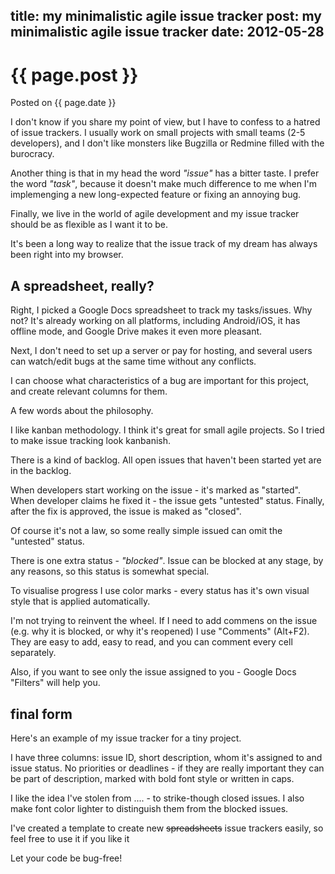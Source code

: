 title: my minimalistic agile issue tracker
post: my minimalistic agile issue tracker
date: 2012-05-28
---

# {{ page.post }}

Posted on {{ page.date }}

I don't know if you share my point of view, but I have to confess to a hatred
of issue trackers.  I usually work on small projects with small teams (2-5
developers), and I don't like monsters like Bugzilla or Redmine filled with the
burocracy.

Another thing is that in my head the word _"issue"_ has a bitter taste. I prefer
the word _"task"_, because it doesn't make much difference to me when I'm
implemenging a new long-expected feature or fixing an annoying bug.

Finally, we live in the world of agile development and my issue tracker should
be as flexible as I want it to be.

It's been a long way to realize that the issue track of my dream has always
been right into my browser.

A spreadsheet, really?
----------------------

Right, I picked a Google Docs spreadsheet to track my tasks/issues. Why not?
It's already working on all platforms, including Android/iOS, it has offline
mode, and Google Drive makes it even more pleasant.

Next, I don't need to set up a server or pay for hosting, and several users can
watch/edit bugs at the same time without any conflicts.

I can choose what characteristics of a bug are important for this project, and 
create relevant columns for them.

A few words about the philosophy.

I like kanban methodology. I think it's great for small agile projects.
So I tried to make issue tracking look kanbanish.

There is a kind of backlog. All open issues that haven't been started yet are
in the backlog.

When developers start working on the issue - it's marked as "started".
When developer claims he fixed it - the issue gets "untested" status.
Finally, after the fix is approved, the issue is maked as "closed".

Of course it's not a law, so some really simple issued can omit the "untested"
status.

There is one extra status - _"blocked"_. Issue can be blocked at any stage, by
any reasons, so this status is somewhat special.

To visualise progress I use color marks - every status has it's own visual
style that is applied automatically.

I'm not trying to reinvent the wheel. If I need to add commens on the issue
(e.g. why it is blocked, or why it's reopened) I use "Comments" (Alt+F2).  They
are easy to add, easy to read, and you can comment every cell separately.

Also, if you want to see only the issue assigned to you - Google Docs "Filters"
will help you.

final form
----------

Here's an example of my issue tracker for a tiny project.

I have three columns: issue ID, short description, whom it's assigned to and
issue status.  No priorities or deadlines - if they are really important they
can be part of description, marked with bold font style or written in caps.

I like the idea I've stolen from .... - to strike-though closed issues. I also
make font color lighter to distinguish them from the blocked issues.

I've created a template to create new <del>spreadsheets</del> issue trackers easily,
so feel free to use it if you like it

Let your code be bug-free!

